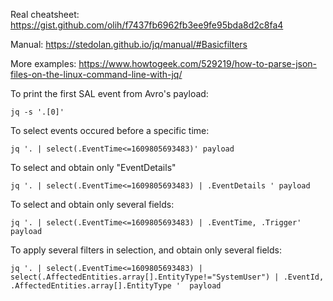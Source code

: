 Real cheatsheet:  https://gist.github.com/olih/f7437fb6962fb3ee9fe95bda8d2c8fa4

Manual: https://stedolan.github.io/jq/manual/#Basicfilters

More examples: https://www.howtogeek.com/529219/how-to-parse-json-files-on-the-linux-command-line-with-jq/


To print the first SAL event from Avro's payload:
```
jq -s '.[0]'
```

To select events occured before a specific time: 
```
jq '. | select(.EventTime<=1609805693483)' payload
```

To select and obtain only "EventDetails"
```
jq '. | select(.EventTime<=1609805693483) | .EventDetails ' payload
```

To select and obtain only several fields: 
```
jq '. | select(.EventTime<=1609805693483) | .EventTime, .Trigger' payload
```

To apply several filters in selection, and obtain only several fields: 
```
jq '. | select(.EventTime<=1609805693483) | select(.AffectedEntities.array[].EntityType!="SystemUser") | .EventId, .AffectedEntities.array[].EntityType '  payload
```
